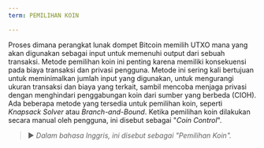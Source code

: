 ```yaml
---
term: PEMILIHAN KOIN

---
```

Proses dimana perangkat lunak dompet Bitcoin memilih UTXO mana yang akan digunakan sebagai input untuk memenuhi output dari sebuah transaksi. Metode pemilihan koin ini penting karena memiliki konsekuensi pada biaya transaksi dan privasi pengguna. Metode ini sering kali bertujuan untuk meminimalkan jumlah input yang digunakan, untuk mengurangi ukuran transaksi dan biaya yang terkait, sambil mencoba menjaga privasi dengan menghindari penggabungan koin dari sumber yang berbeda (CIOH). Ada beberapa metode yang tersedia untuk pemilihan koin, seperti *Knapsack Solver* atau *Branch-and-Bound*. Ketika pemilihan koin dilakukan secara manual oleh pengguna, ini disebut sebagai "*Coin Control*".

> ► *Dalam bahasa Inggris, ini disebut sebagai "Pemilihan Koin".*